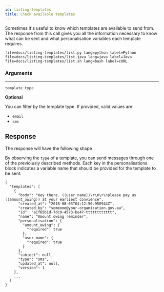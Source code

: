 ```yaml
---
id: listing-templates
title: Check available templates
---
```


Sometimes it's useful to know which templates are available to send from. The
response from this call gives you all the information necessary to know what can
be sent and what personalisation variables each template requires.

```filetabs
file=docs/listing-templates/list.py lang=python label=Python
file=docs/listing-templates/list.java lang=java label=Java
file=docs/listing-templates/list.sh lang=bash label=cURL
```


### Arguments
---
`template_type`

**Optional**

You can filter by the template type. If provided, valid values are:
- `email`
- `sms`



## Response

The response will have the following shape

By observing the `type` of a template, you can send messages through one
of the previoiusly described methods. Each key in the personalisations block
indicates a variable name that should be provided for the template to be sent.

```
{
  "templates": [
    {
      "body": "Hey there. ((user_name))\r\n\r\nplease pay us ((amount_owing)) at your earliest convience",
      "created_at": "2018-08-03T04:12:50.958944Z",
      "created_by": "someone@your-organisation.gov.au",
      "id": "a1f65b1d-7dc9-4573-be47-tttttttttttt",
      "name": "Amount owing reminder",
      "personalisation": {
        "amount_owing": {
          "required": true
        },
        "user_name": {
          "required": true
        }
      },
      "subject": null,
      "type": "sms",
      "updated_at": null,
      "version": 1
    },
    ...
  ]
}
```
